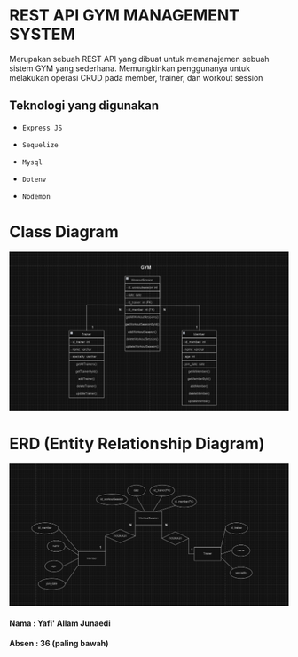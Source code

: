 # REST API GYM MANAGEMENT SYSTEM
Merupakan sebuah REST API yang dibuat untuk memanajemen sebuah sistem GYM yang sederhana. Memungkinkan penggunanya untuk melakukan operasi CRUD pada member, trainer, dan workout session

## Teknologi yang digunakan
- `Express JS`

- `Sequelize`

- `Mysql`

- `Dotenv`

- `Nodemon`



# Class Diagram
<img src="./image/gym_class_diagram.png" />

# ERD (Entity Relationship Diagram)
<img src="./image/gym_erd.png" />


#### Nama : Yafi' Allam Junaedi
#### Absen : 36 (paling bawah)